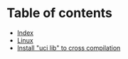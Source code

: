 # Table of contents

* [Index](README.md)
* [Linux](linux.md)
* [Install "uci lib" to cross compilation](install-uci-lib-to-cross-compilation.md)
